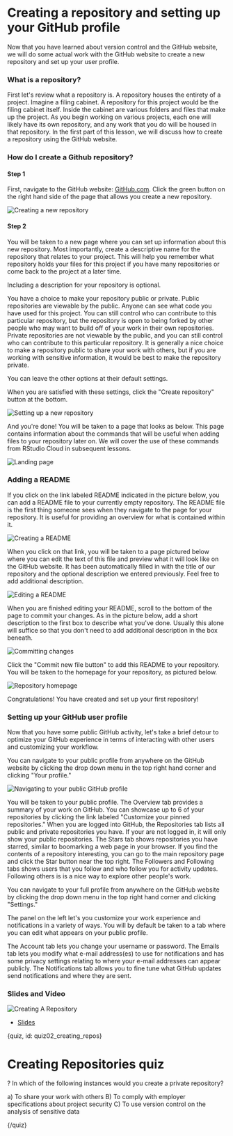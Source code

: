 # Creating a repository and setting up your GitHub profile

Now that you have learned about version control and the GitHub website, we will do some actual work with the GitHub website to create a new repository and set up your user profile.

### What is a repository?

First let's review what a repository is. A repository houses the entirety of a project. Imagine a filing cabinet. A repository for this project would be the filing cabinet itself. Inside the cabinet are various folders and files that make up the project. As you begin working on various projects, each one will likely have its own repository, and any work that you do will be housed in that repository. In the first part of this lesson, we will discuss how to create a repository using the GitHub website.

### How do I create a Github repository?

#### Step 1

First, navigate to the GitHub website: [GitHub.com](https://github.com/). Click the green button on the right hand side of the page that allows you create a new repository.

![Creating a new repository](images/02_creating_repos/02_githubbasics_creating_repos-2.png)

#### Step 2

You will be taken to a new page where you can set up information about this new repository. Most importantly, create a descriptive name for the repository that relates to your project. This will help you remember what repository holds your files for this project if you have many repositories or come back to the project at a later time.

Including a description for your repository is optional.

You have a choice to make your repository public or private. Public repositories are viewable by the public. Anyone can see what code you have used for this project. You can still control who can contribute to this particular repository, but the repository is open to being forked by other people who may want to build off of your work in their own repositories. Private repositories are not viewable by the public, and you can still control who can contribute to this particular repository. It is generally a nice choice to make a repository public to share your work with others, but if you are working with sensitive information, it would be best to make the repository private.

You can leave the other options at their default settings.

When you are satisfied with these settings, click the "Create repository" button at the bottom.

![Setting up a new repository](images/02_creating_repos/02_githubbasics_creating_repos-3.png)

And you're done! You will be taken to a page that looks as below. This page contains information about the commands that will be useful when adding files to your repository later on. We will cover the use of these commands from RStudio Cloud in subsequent lessons.

![Landing page](images/02_creating_repos/02_githubbasics_creating_repos-4.png)

### Adding a README

If you click on the link labeled README indicated in the picture below, you can add a README file to your currently empty repository. The README file is the first thing someone sees when they navigate to the page for your repository. It is useful for providing an overview for what is contained within it.

![Creating a README](images/02_creating_repos/02_githubbasics_creating_repos-5.png)

When you click on that link, you will be taken to a page pictured below where you can edit the text of this file and preview what it will look like on the GitHub website. It has been automatically filled in with the title of our repository and the optional description we entered previously. Feel free to add additional description.

![Editing a README](images/02_creating_repos/02_githubbasics_creating_repos-6.png)

When you are finished editing your README, scroll to the bottom of the page to commit your changes. As in the picture below, add a short description to the first box to describe what you've done. Usually this alone will suffice so that you don't need to add additional description in the box beneath.

![Committing changes](images/02_creating_repos/02_githubbasics_creating_repos-7.png)

Click the "Commit new file button" to add this README to your repository. You will be taken to the homepage for your repository, as pictured below.

![Repository homepage](images/02_creating_repos/02_githubbasics_creating_repos-8.png)

Congratulations! You have created and set up your first repository!


### Setting up your GitHub user profile

Now that you have some public GitHub activity, let's take a brief detour to optimize your GitHub experience in terms of interacting with other users and customizing your workflow.

You can navigate to your public profile from anywhere on the GitHub website by clicking the drop down menu in the top right hand corner and clicking "Your profile."

![Navigating to your public GitHub profile](images/02_creating_repos/02_githubbasics_creating_repos-10.png)

You will be taken to your public profile. The Overview tab provides a summary of your work on GitHub. You can showcase up to 6 of your repositories by clicking the link labeled "Customize your pinned repositories." When you are logged into GitHub, the Repositories tab lists all public and private repositories you have. If your are not logged in, it will only show your public repositories. The Stars tab shows repositories you have starred, similar to boomarking a web page in your browser. If you find the contents of a repository interesting, you can go to the main repository page and click the Star button near the top right. The Followers and Following tabs shows users that you follow and who follow you for activity updates. Following others is is a nice way to explore other people's work.

You can navigate to your full profile from anywhere on the GitHub website by clicking the drop down menu in the top right hand corner and clicking "Settings."

The panel on the left let's you customize your work experience and notifications in a variety of ways. You will by default be taken to a tab where you can edit what appears on your public profile.

The Account tab lets you change your username or password. The Emails tab lets you modify what e-mail address(es) to use for notifications and has some privacy settings relating to where your e-mail addresses can appear publicly. The Notifications tab allows you to fine tune what GitHub updates send notifications and where they are sent.


### Slides and Video

![Creating A Repository]()

* [Slides](https://docs.google.com/presentation/d/1Dxf8VZi4RAf4BA8Xb__gbnTxFLIJKM-mxSy_BMA48DU/edit?usp=sharing)


{quiz, id: quiz02_creating_repos}

# Creating Repositories quiz

? In which of the following instances would you create a private repository?

a) To share your work with others
B) To comply with employer specifications about project security
C) To use version control on the analysis of sensitive data


{/quiz}

